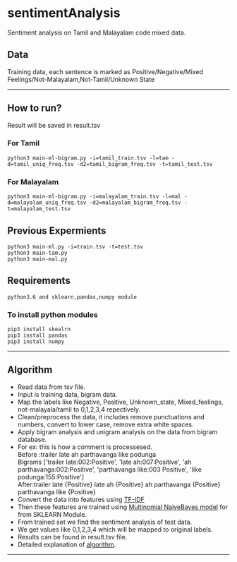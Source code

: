 # sentimentAnalysis
Sentiment analysis on Tamil and Malayalam code mixed data.

## Data
Training data, each sentence is marked as Positive/Negative/Mixed Feelings/Not-Malayalam,Not-Tamil/Unknown State

---

## How to run?

Result will be saved in result.tsv  
### For Tamil
```
python3 main-ml-bigram.py -i=tamil_train.tsv -l=tam -d=tamil_uniq_freq.tsv -d2=tamil_bigram_freq.tsv -t=tamil_test.tsv
```
### For Malayalam
```
python3 main-ml-bigram.py -i=malayalam_train.tsv -l=mal -d=malayalam_uniq_freq.tsv -d2=malayalam_bigram_freq.tsv -t=malayalam_test.tsv

```
## Previous Expermients
```
python3 main-ml.py -i=train.tsv -t=test.tsv
python3 main-tam.py 
python3 main-mal.py
```

## Requirements
```
python3.6 and sklearn,pandas,numpy module
```

### To install python modules
```
pip3 install skealrn
pip3 install pandas
pip3 install numpy
```

---

## Algorithm

* Read data from tsv file.
* Input is training data, bigram data.
* Map the labels like Negative, Positive, Unknown_state, Mixed_feelings, not-malayala/tamil to 0,1,2,3,4 repectively.
* Clean/preprocess the data, it includes remove punctuations and numbers, convert to lower case, remove extra white spaces.
* Apply bigram analysis and unigram analysis on the data from bigram database.
* For ex: this is how a comment is processesed.  
    Before :trailer late ah parthavanga like podunga      
    Bigrams ['trailer late:002:Positive', 'late ah:007:Positive', 'ah parthavanga:002:Positive', 'parthavanga like:003 Positive',   'like podunga:155:Positive']  
    After:trailer late {Positive} late ah {Positive} ah parthavanga {Positive} parthavanga like {Positive}  
* Convert the data into features using [TF-IDF](https://en.wikipedia.org/wiki/Tf%E2%80%93idf)
* Then these features are trained using [Multinomial NaiveBayes model](https://scikit-learn.org/stable/modules/generated/sklearn.naive_bayes.MultinomialNB.html) for from SKLEARN Module.
* From trained set we find the sentiment analysis of test data.
* We get values like 0,1,2,3,4 which will be mapped to original labels.
* Results can be found in result.tsv file.
* Detailed explanation of [algorithm](https://github.com/nagaraju291990/sentimentAnalysis/blob/master/Machine_Learning_Algorith.md).  
---

